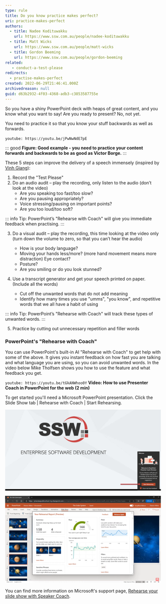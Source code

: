 ```yaml
---
type: rule
title: Do you know practice makes perfect?
uri: practice-makes-perfect
authors:
  - title: Nadee Kodituwakku
    url: https://www.ssw.com.au/people/nadee-kodituwakku
  - title: Matt Wicks
    url: https://www.ssw.com.au/people/matt-wicks
  - title: Gordon Beeming
    url: https://www.ssw.com.au/people/gordon-beeming
related:
   - conduct-a-test-please
redirects:
  - practise-makes-perfect
created: 2022-06-29T21:46:41.000Z
archivedreason: null
guid: d63b2932-4f03-4368-adb3-c3853587755e
---
```


So you have a shiny PowerPoint deck with heaps of great content, and you know what you want to say! Are you ready to present? No, not yet.

You need to practice it so that you know your stuff backwards as well as forwards.

`youtube: https://youtu.be/jPwNwNdE7pE`

::: good
**Figure: Good example - you need to practice your content forwards and backwards to be as good as Victor Borge.**
:::

These 5 steps can improve the delivery of a speech immensely (inspired by [Vinh Giang](https://www.vinhgiang.com/)):

<!--endintro-->

1. Record the "Test Please"
2. Do an audio audit – play the recording, only listen to the audio (don’t look at the video)
   - Are you speaking too fast/too slow? 
   - Are you pausing appropriately? 
   - Voice stressing/pausing on important points? 
   - Are you too loud/too soft?

::: info
Tip: PowerPoint’s "Rehearse with Coach" will give you immediate feedback when practising.
:::

3. Do a visual audit – play the recording, this time looking at the video only (turn down the volume to zero, so that you can’t hear the audio)
   - How is your body language? 
   - Moving your hands less/more? (more hand movement means more distraction) Eye contact? 
   - Posture? 
   - Are you smiling or do you look stunned?

4. Use a transcript generator and get your speech printed on paper. (Include all the words)
   - Cut off the unwanted words that do not add meaning
   - Identify how many times you use "umms", "you know", and repetitive words that we all have a habit of using

::: info
Tip: PowerPoint’s "Rehearse with Coach" will track these types of unwanted words.
:::

5. Practice by cutting out unnecessary repetition and filler words

### PowerPoint's "Rehearse with Coach"

You can use PowerPoint's built-in AI "Rehearse with Coach" to get help with some of the above. It gives you instant feedback on how fast you are talking and what language you are using, so you can avoid unwanted words. In the video below Mike Tholfsen shows you how to use the feature and what feedback you get.

`youtube: https://youtu.be/tGkANWhoo0Y`
**Video: How to use Presenter Coach in PowerPoint for the web (2 min)** 

To get started you'll need a Microsoft PowerPoint presentation. Click the Slide Show tab | Rehearse with Coach | Start Rehearsing.

![Figure: Starting a rehearsal](start-rehearsing-dialog.png)

![Figure: After rehearsal, you get a nice report with recommendations on what language you used and how you delivered it](rehearsal-report.png)

You can find more information on Microsoft's support page, [Rehearse your slide show with Speaker Coach](https://support.microsoft.com/en-us/office/rehearse-your-slide-show-with-speaker-coach-cd7fc941-5c3b-498c-a225-83ef3f64f07b).
